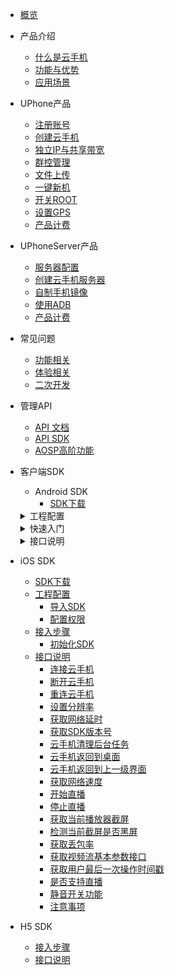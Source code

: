 * [概览](/uphone/README.md)
* 产品介绍   <!-- 以下是参考的目录模版，旨在建议产品文档应该包含的内容模块。实际章节划分可根据实际内容进行调整 -->
   * [什么是云手机](/uphone/_whatUphone.md)
   * [功能与优势](/uphone/_function.md)
   * [应用场景](/uphone/_application.md)

* UPhone产品
    * [注册账号](/uphone/guide.md#注册账号)
    * [创建云手机](/uphone/guide.md#创建云手机)
    * [独立IP与共享带宽](/uphone/guide.md#独立公网IP)
    * [群控管理](/uphone/guide.md#群控管理)
    * [文件上传](/uphone/guide.md#文件上传)
    * [一键新机](/uphone/guide.md#一键新机)
    * [开关ROOT](/uphone/guide.md#开关ROOT)
    * [设置GPS](/uphone/guide.md#设置GPS)
    * [产品计费](/uphone/price-uphone.md#产品计费)
    
* UPhoneServer产品 
    * [服务器配置](/uphone/price.md#云手机服务器)
    * [创建云手机服务器](/uphone/guide.md#创建云手机服务器)
    * [自制手机镜像](/uphone/guide.md#自制镜像)
    * [使用ADB](/uphone/guide.md#使用ADB)
    * [产品计费](/uphone/price.md#产品计费)
      
* 常见问题
  * [功能相关](/uphone/FAQ.md#功能相关)
  * [体验相关](/uphone/FAQ.md#体验相关)
  * [二次开发](/uphone/FAQ.md#二次开发)

* 管理API
  * [API 文档](https://cms-docs.ucloudadmin.com/api/uphone-api/README)
  * [API SDK](https://cms-docs.ucloudadmin.com/tools)
  * [AOSP高阶功能](/uphone/_sysapplication.md)

* 客户端SDK

  * Android SDK
    * [SDK下载](/uphone/sdk.md#SDK下载)
   <details >  <summary>工程配置 </summary>

        * [配置权限](/uphone/sdk.md#配置权限)
        * [导入SDK包](/uphone/sdk.md#导入SDK包)
        * [代码混淆](/uphone/sdk.md#代码混淆) 
   </details>
   <details>  <summary>快速入门</summary>

    * [注册云手机状态监听器](/uphone/sdk.md#注册云手机状态监听器)   
    * [初始化云手机sdk](/uphone/sdk.md#初始化云手机sdk)
    * [连接云手机](/uphone/sdk.md#连接UPhone)
    * [断开云手机](/uphone/sdk.md#断开UPhone)
   </details>
   <details>  <summary>接口说明</summary>

    * [初始化sdk](/uphone/sdk.md#初始化sdk) 
    * [连接云手机](/uphone/sdk.md#连接云手机)  
    * [断开云手机](/uphone/sdk.md#断开云手机)      
    * [重新连接云手机](/uphone/sdk.md#重新连接云手机)      
    * [设置分辨率](/uphone/sdk.md#设置分辨率)         
    * [发送指定按键](/uphone/sdk.md#发送指定按键)       
    * [设置静音](/uphone/sdk.md#设置静音)     
    * [是否支持直播](/uphone/sdk.md#是否支持直播)    
    * [开启直播](/uphone/sdk.md#开启直播)    
    * [停止直播](/uphone/sdk.md#停止直播)    
    * [获取视频流基本参数](/uphone/sdk.md#获取视频流基本参数)    
    * [获得网络延时](/uphone/sdk.md#获得网络延时)  
    * [获得丢包率](/uphone/sdk.md#获得丢包率)     
    * [获取网络速度](/uphone/sdk.md#获取网络速度)    
    * [获取用户最后一次操作时间戳](/uphone/sdk.md#获取用户最后一次操作时间戳)     
    * [获得版本号](/uphone/sdk.md#获得版本号)
  </details>
 * iOS SDK 
    * [SDK下载](/uphone/ios_sdk.md#SDK下载)  
    * [工程配置](/uphone/ios_sdk.md#工程配置)              
        * [导入SDK](/uphone/ios_sdk.md#导入SDK)     
        * [配置权限](/uphone/ios_sdk.md#配置权限) 
    * [接入步骤](/uphone/ios_sdk.md#接入步骤)  
        * [初始化SDK](/uphone/ios_sdk.md#初始化SDK)           
    * [接口说明](/uphone/ios_sdk.md#接口说明)
        * [连接云手机](/uphone/ios_sdk.md#连接云手机)  
        * [断开云手机](/uphone/ios_sdk.md#断开云手机)      
        * [重连云手机](/uphone/ios_sdk.md#重连云手机)      
        * [设置分辨率](/uphone/ios_sdk.md#设置分辨率)         
        * [获取网络延时](/uphone/ios_sdk.md#获取网络延时)       
        * [获取SDK版本号](/uphone/ios_sdk.md#获取SDK版本号)     
        * [云手机清理后台任务](/uphone/ios_sdk.md#云手机清理后台任务)    
        * [云手机返回到桌面](/uphone/ios_sdk.md#云手机返回到桌面)    
        * [云手机返回到上一级界面](/uphone/ios_sdk.md#云手机返回到上一级界面)    
        * [获取网络速度](/uphone/ios_sdk.md#获取网络速度)    
        * [开始直播](/uphone/ios_sdk.md#开始直播)  
        * [停止直播](/uphone/ios_sdk.md#停止直播)     
        * [获取当前播放器截屏](/uphone/ios_sdk.md#获取当前播放器截屏)    
        * [检测当前截屏是否黑屏](/uphone/ios_sdk.md#检测当前截屏是否黑屏)     
        * [获取丢包率](/uphone/ios_sdk.md#获取丢包率)
        * [获取视频流基本参数接口](/uphone/ios_sdk.md#获取视频流基本参数接口)
        * [获取用户最后一次操作时间戳](/uphone/ios_sdk.md#获取用户最后一次操作时间戳)
        * [是否支持直播](/uphone/ios_sdk.md#是否支持直播)
        * [静音开关功能](/uphone/ios_sdk.md#静音开关功能)
        * [注意事项](/uphone/ios_sdk.md#注意事项)
 * H5 SDK
     * [接入步骤](/uphone/h5-sdk.md#快速入门amp集成SDK)
     * [接口说明](/uphone/h5-sdk.md#api接口)

